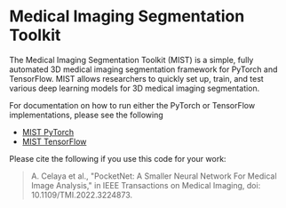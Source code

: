 # Medical Imaging Segmentation Toolkit
The Medical Imaging Segmentation Toolkit (MIST) is a simple, fully automated 3D medical imaging 
segmentation framework for PyTorch and TensorFlow. MIST allows researchers to quickly set up, train, 
and test various deep learning models for 3D medical imaging segmentation.

For documentation on how to run either the PyTorch or TensorFlow implementations, please see the 
following

* [MIST PyTorch](mist-torch)
* [MIST TensorFlow](mist-tf)

Please cite the following if you use this code for your work:

> A. Celaya et al., "PocketNet: A Smaller Neural Network For Medical Image Analysis," in IEEE Transactions on Medical Imaging, doi: 10.1109/TMI.2022.3224873.